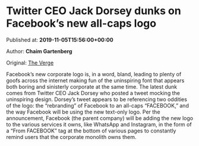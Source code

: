 
# Twitter CEO Jack Dorsey dunks on Facebook’s new all-caps logo

Published at: **2019-11-05T15:56:00+00:00**

Author: **Chaim Gartenberg**

Original: [The Verge](https://www.theverge.com/tldr/2019/11/5/20949650/twitter-ceo-jack-dorsey-facebook-bland-new-logo-mock-tweet)

Facebook’s new corporate logo is, in a word, bland, leading to plenty of goofs across the internet making fun of the uninspiring font that appears both boring and sinisterly corporate at the same time. The latest dunk comes from Twitter CEO Jack Dorsey who posted a tweet mocking the uninspiring design.
Dorsey’s tweet appears to be referencing two oddities of the logo: the “rebranding” of Facebook to an all-caps “FACEBOOK,” and the way Facebook will be using the new text-only logo. Per the announcement, Facebook (the parent company) will be adding the new logo to the various services it owns, like WhatsApp and Instagram, in the form of a “From FACEBOOK” tag at the bottom of various pages to constantly remind users that the corporate monolith owns them.

